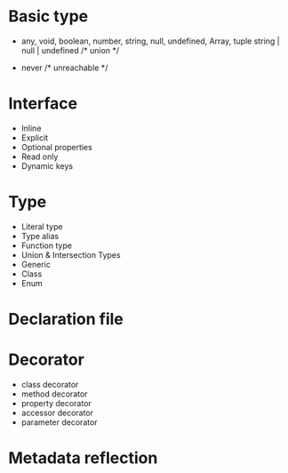 # Basic type
- any, void, boolean, number, string, null, undefined, Array<string>, tuple
string | null | undefined /* union */

- never /* unreachable */

# Interface
- Inline
- Explicit
- Optional properties
- Read only
- Dynamic keys
# Type
- Literal type
- Type alias
- Function type
- Union & Intersection Types
- Generic
- Class
- Enum
# Declaration file
# Decorator
- class decorator
- method decorator
- property decorator
- accessor decorator
- parameter decorator
# Metadata reflection
